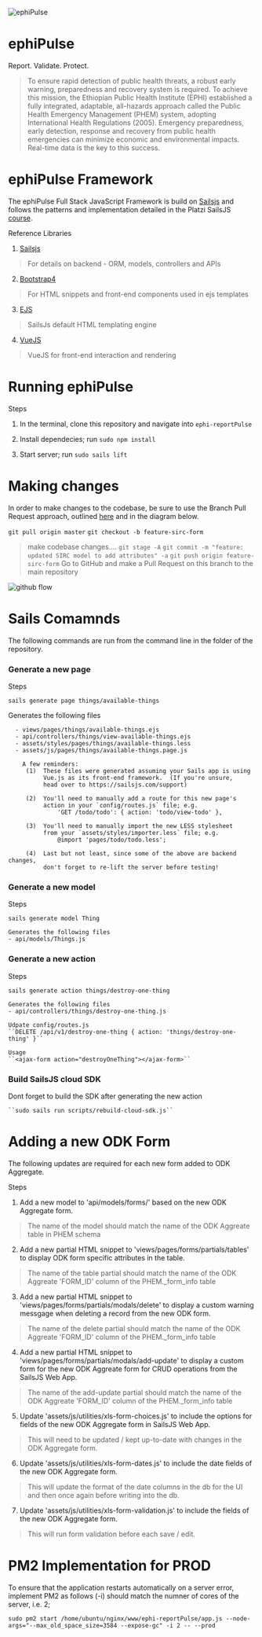 ![ephiPulse](https://github.com/pfitzpaddy/ephi-reportPulse/blob/master/assets/images/ephiPulse_120px.png)
# ephiPulse
Report. Validate. Protect.
> To ensure rapid detection of public health threats, a robust early warning, preparedness and recovery system is required. To achieve this mission, the Ethiopian Public Health Institute (EPHI) established a fully integrated, adaptable, all-hazards approach called the Public Health Emergency Management (PHEM) system, adopting International Health Regulations (2005). Emergency preparedness, early detection, response and recovery from public health emergencies can minimize economic and environmental impacts. Real-time data is the key to this success.


# ephiPulse Framework

The ephiPulse Full Stack JavaScript Framework is build on [Sailsjs](https://sailsjs.com/) and follows the patterns and implementation detailed in the Platzi SailsJS [course](https://courses.platzi.com/courses/sails-js/).

Reference Libraries

1. [Sailsjs](https://sailsjs.com/)
> For details on backend - ORM, models, controllers and APIs

2. [Bootstrap4](https://getbootstrap.com/)
> For HTML snippets and front-end components used in ejs templates

3. [EJS](https://ejs.co/)
> SailsJs default HTML templating engine

4. [VueJS](https://vuejs.org/)
> VueJS for front-end interaction and rendering

# Running ephiPulse

Steps

1. In the terminal, clone this repository and navigate into ``ephi-reportPulse``

2. Install dependecies; run `sudo npm install`

3. Start server; run `sudo sails lift`

# Making changes

In order to make changes to the codebase, be sure to use the Branch Pull Request approach, outlined [here](https://guides.github.com/introduction/flow/) and in the diagram below.

`git pull origin master`
`git checkout -b feature-sirc-form`
> make codebase changes....
`git stage -A`
`git commit -m "feature: updated SIRC model to add attributes" -a`
`git push origin feature-sirc-form`
> Go to GitHub and make a Pull Request on this branch to the main repository

![github flow](https://uc18b4a946d08e4f01d6e086ee11.previews.dropboxusercontent.com/p/thumb/AAyOthlkzLAhXllFfpb1a_KDudBAMiZ-VhZqlVPipZuyhKCyVaZCkHhhrTJSbTp7YohpcQn-mJ6bkNTMMMHaE75XC-jjvhX54n0WY7x4Wfx9FeiJvhtHVdy43NFnYrsKjkbpijHouu1m7KcpNuo-pvAJmzFXPqm3fDm6x4tSaaCsfXQqxf8jGX-XXjp0bKpwuo3qYMQSWPJlIAP5Ptg1DwBVQn6TNl5CXi54Qfx89-bIWlUBqokuNJIPfR-DTCkx3mzyAMtx6SeSnbiEq-c4qfL6J4rplGp1cxWCSvpWVF5IiA02U7nURi2IozJlUvm9Jat0dNZXZsIbt_x1Vqni3KVFsUE7iwzHwh2rVqa0gd5mUAYn1W-AGZ4q9m2MK9kK0eqdxCj-964rL3q4I8lcU6Lx/p.png?fv_content=true)

# Sails Comamnds

The following commands are run from the command line in the folder of the repository.

### Generate a new page

Steps

``sails generate page things/available-things``

Generates the following files
```
  - views/pages/things/available-things.ejs
  - api/controllers/things/view-available-things.ejs
  - assets/styles/pages/things/available-things.less
  - assets/js/pages/things/available-things.page.js
```
```
    A few reminders:
     (1)  These files were generated assuming your Sails app is using
          Vue.js as its front-end framework.  (If you're unsure,
          head over to https://sailsjs.com/support)

     (2)  You'll need to manually add a route for this new page's
          action in your `config/routes.js` file; e.g.
              'GET /todo/todo': { action: 'todo/view-todo' },

     (3)  You'll need to manually import the new LESS stylesheet
          from your `assets/styles/importer.less` file; e.g.
              @import 'pages/todo/todo.less';

     (4)  Last but not least, since some of the above are backend changes,
          don't forget to re-lift the server before testing!
```
          
### Generate a new model

Steps

``sails generate model Thing``

    Generates the following files
    - api/models/Things.js

### Generate a new action

Steps

``sails generate action things/destroy-one-thing``

    Generates the following files
    - api/controllers/things/destroy-one-thing.js

    Udpate config/routes.js
    ``DELETE /api/v1/destroy-one-thing { action: 'things/destroy-one-thing' }``

    Usage
    ``<ajax-form action="destroyOneThing"></ajax-form>``

### Build SailsJS cloud SDK

Dont forget to build the SDK after generating the new action

    ``sudo sails run scripts/rebuild-cloud-sdk.js``


# Adding a new ODK Form

The following updates are required for each new form added to ODK Aggregate.

Steps

1. Add a new model to 'api/models/forms/' based on the new ODK Aggregate form.
> The name of the model should match the name of the ODK Aggreate table in PHEM schema

2. Add a new partial HTML snippet to 'views/pages/forms/partials/tables' to display ODK form specific attributes in the table.
> The name of the table partial should match the name of the ODK Aggreate 'FORM_ID' column of the PHEM._form_info table

3. Add a new partial HTML snippet to 'views/pages/forms/partials/modals/delete' to display a custom warning messgage when deleting a record from the new ODK form.
> The name of the delete partial should match the name of the ODK Aggreate 'FORM_ID' column of the PHEM._form_info table

4. Add a new partial HTML snippet to 'views/pages/forms/partials/modals/add-update' to display a custom form for the new ODK Aggreate form for CRUD operations from the SailsJS Web App.
> The name of the add-update partial should match the name of the ODK Aggreate 'FORM_ID' column of the PHEM._form_info table

5. Update 'assets/js/utilities/xls-form-choices.js' to include the options for fields of the new ODK Aggregate form in SailsJS Web App.
> This will need to be updated / kept up-to-date with changes in the ODK Aggregate form.

6. Update 'assets/js/utilities/xls-form-dates.js' to include the date fields of the new ODK Aggregate form.
> This will update the format of the date columns in the db for the UI and then once again before writing into the db.

7. Update 'assets/js/utilities/xls-form-validation.js' to include the fields of the new ODK Aggregate form.
> This will run form validation before each save / edit.


# PM2 Implementation for PROD

To ensure that the application restarts automatically on a server error, implement PM2 as follows (-i) should match the numner of cores of the server, i.e. 2;

``sudo pm2 start /home/ubuntu/nginx/www/ephi-reportPulse/app.js --node-args="--max_old_space_size=3584 --expose-gc" -i 2 -- --prod``
